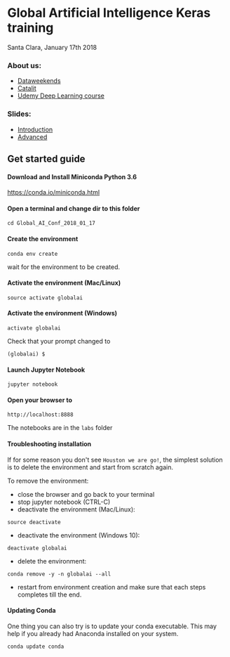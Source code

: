 # Global Artificial Intelligence Keras training

Santa Clara, January 17th 2018

### About us:
- [Dataweekends](https://www.dataweekends.com/)
- [Catalit](https://www.catalit.com/)
- [Udemy Deep Learning course](https://www.dataweekends.com/udemy)

### Slides:

- [Introduction](https://www.slideshare.net/FrancescoMosconi/introduction-to-keras-global-artificial-intelligence-conference-santa-clara-2018)
- [Advanced](https://www.slideshare.net/FrancescoMosconi/advanced-keras-global-artificial-intelligence-conference-santa-clara-2018)


## Get started guide

#### Download and Install Miniconda Python 3.6

https://conda.io/miniconda.html

#### Open a terminal and change dir to this folder

```
cd Global_AI_Conf_2018_01_17
```

#### Create the environment

```
conda env create
```

wait for the environment to be created.

#### Activate the environment (Mac/Linux)
```
source activate globalai
```

#### Activate the environment (Windows)
```
activate globalai
```

Check that your prompt changed to

```
(globalai) $
```

#### Launch Jupyter Notebook

```
jupyter notebook
```

#### Open your browser to

```
http://localhost:8888
```

The notebooks are in the `labs` folder



#### Troubleshooting installation
If for some reason you don't see `Houston we are go!`, the simplest solution is to delete the environment and start from scratch again.

To remove the environment:

- close the browser and go back to your terminal
- stop jupyter notebook (CTRL-C)
- deactivate the environment (Mac/Linux):

```
source deactivate
```

- deactivate the environment (Windows 10):

```
deactivate globalai
```

- delete the environment:

```
conda remove -y -n globalai --all
```

- restart from environment creation and make sure that each steps completes till the end.

#### Updating Conda

One thing you can also try is to update your conda executable. This may help if you already had Anaconda installed on your system.

```
conda update conda
```
